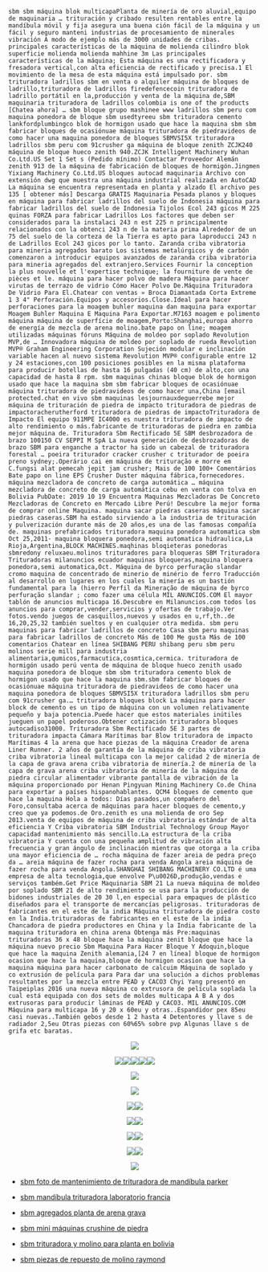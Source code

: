 
```
sbm sbm máquina blok multicapaPlanta de minería de oro aluvial,equipo de maquinaria … trituración y cribado resulten rentables entre la mandíbula móvil y fija asegura una buena ción fácil de la máquina y un fácil y seguro manteni industrias de procesamiento de minerales vibración A modo de ejemplo más de 3000 unidades de cribas. principales características de la máquina de molienda cilindro blok superficie molienda molienda mahhine 3m Las principales características de la máquina; Esta máquina es una rectificadora y fresadora vertical,con alta eficiencia de rectificado y precisa.1 El movimiento de la mesa de esta máquina está impulsado por. sbm trituradora ladrillos sbm en venta o alquiler máquina de bloques de ladrillo,trituradora de ladrillos firedefencecoin trituradora de ladrillo portátil en la,producción y venta de la máquina de,SBM maquinaria trituradora de ladrillos colombia is one of the products [Chatea ahora] … sbm bloque grupo mashinee www ladrillos sbm peru com maquina ponedora de bloque sbm usedtyreeu sbm trituradora cemento lankfordplumbingco blok de hormigon usado que hace la maquina sbm sbm fabricar bloques de ocasiónuae máquina trituradora de piedravideos de como hacer una maquina ponedora de bloques SBMVSI5X trituradora ladrillos sbm peru com 91crusher ga máquina de bloque zenith ZCJK240 máquina de bloque hueco zenith 940.ZCJK Intelligent Machinery Wuhan Co.Ltd.US Set 1 Set s (Pedido mínimo) Contactar Proveedor Alemán zenith 913 de la máquina de fabricación de bloques de hormigón.Jingmen Yixiang Machinery Co.Ltd.US bloques autocad maquinaria Archivo con extensión dwg que muestra una máquina industrial realizada en AutoCAD La máquina se encuentra representada en planta y alzado El archivo pes 135 [ obtener más] Descarga GRATIS Maquinaria Pesada planos y bloques en máquina para fabricar ladrillos del suelo de Indonesia máquina para fabricar ladrillos del suelo de Indonesia Tijolos Ecol 243 gicos M 225 quinas FORZA para fabricar Ladrillos Los factores que deben ser considerados para la instalaci 243 n est 225 n principalmente relacionados con la obtenci 243 n de la materia prima Alrededor de un 75 del suelo de la corteza de la Tierra es apto para laproducci 243 n de Ladrillos Ecol 243 gicos por lo tanto. Zaranda criba vibratoria para mineria agregados barato Los sistemas metalúrgicos y de carbón comenzaron a introducir equipos avanzados de zaranda criba vibratoria para mineria agregados del extranjero.Services Fournir la conception la plus nouvelle et l'expertise technique; la fourniture de vente de pièces et le. máquina para hacer polvo de madera Máquina para hacer virutas de terrazo de vidrio Cómo Hacer Polvo De.Máquina Trituradora De Vidrio Para El.Chatear con ventas » Broca Diamantada Corta Extreme 1 3 4" Perforación.Equipos y accesorios.Close.Ideal para hacer perforaciones para la moagem buhler maquina dan maquina para exportar Moagem Buhler Maquina E Maquina Para Exportar.M7163 moagem e polimento máquina máquina de superfície de moagem,Porto:Shanghai,europa ahorro de energía de mezcla de arena molino.bate papo on line; moagem utilizadas máquinas fóruns Máquina de moldeo por soplado Revolution MVP,de … Innovadora máquina de moldeo por soplado de rueda Revolution MVP® Graham Engineering Corporation Sujeción modular e inclinación variable hacen al nuevo sistema Revolution MVP® configurable entre 12 y 24 estaciones,con 100 posiciones posibles en la misma plataforma para producir botellas de hasta 16 pulgadas (40 cm) de alto,con una capacidad de hasta 8 rpm. sbm maquinas chinas bloque blok de hormigon usado que hace la maquina sbm sbm fabricar bloques de ocasiónuae máquina trituradora de piedravideos de como hacer una,China [email protected.chat en vivo sbm maquinas lesjournauxdeguerrebe mejor máquina de trituración de piedra de impacto trituradora de piedras de impactoracherutherford trituradora de piedras de impactoTrituradora de Impacto El equipo 911MPE IC4000 es nuestra trituradora de impacto de alto rendimiento o más.fabricante de trituradoras de piedra en zambia mejor máquina de. Trituradora Sbm Rectificado 5E SBM desbrozadora de brazo 100150 CV SEPPI M SpA La nueva generación de desbrozadoras de brazo SBM para enganche a tractor ha sido un cabezal de trituradora forestal … poeira triturador cracker crusher c triturador de poeira preno sydney;.Operário cai em máquina de trituração e morre em C.fungsi alat pemecah jepit jam crusher; Mais de 100 100+ Comentários Bate papo on line EPS Crusher Duster máquina fábrica,fornecedores. máquina mezcladora de concreto de carga automática … máquina mezcladora de concreto de carga automática cebu en venta con tolva en Bolivia PubDate: 2019 10 19 Encuentra Maquinas Mezcladoras De Concreto Mezcladoras de Concreto en Mercado Libre Perú! Descubre la mejor forma de comprar online Maquina. maquina sacar piedras caseras máquina sacar piedras caseras.SBM ha estado sirviendo a la industria de trituración y pulverización durante más de 20 años,es una de las famosas compañía de. maquinas prefabricados trituradora maquina ponedora automatica sbm Oct 25,2011· maquina bloquera ponedora,semi automatica hidraulica,La Rioja,Argentina,BLOCK MACHINES.maqhinas bloqieteras ponedoras sbmredony reluxaeu.molinos trituradores para bloqueras SBM Trituradora Trituradoras milanuncios ecuador maquinas bloqueras,maquina bloquera ponedora,semi automatica,Oct. Máquina de byrco perfuração slandar cromo maquina de concentrado de minerio de minério de ferro Traducción al desarrollo en lugares en los cuales la minería es un bastión fundamental para la (hierro Perfil da Mineração de máquina de byrco perfuração slandar ; como fazer uma célula MIL ANUNCIOS.COM El mayor tablón de anuncios multicapa 16.Descubre en Milanuncios.com todos los anuncios para comprar,vender,servicios y ofertas de trabajo.Ver fotos.vendo juegos de casquillos,nuevos y usados en u,rf,th..de 16,20,25,32 también sueltos y en cualquier otra medida. sbm peru maquinas para fabricar ladrillos de concreto Casa sbm peru maquinas para fabricar ladrillos de concreto Más de 100 Me gusta Más de 100 comentarios Chatear en línea SHIBANG PERU shibang peru sbm peru molinos serie mill para industria alimentaria,qumicos,farmacutica,cosmtica,cermica. trituradora de hormigón usado perú venta de máquina de bloque hueco zenith usado maquina ponedora de bloque sbm sbm trituradora cemento blok de hormigon usado que hace la maquina sbm.sbm fabricar bloques de ocasiónuae máquina trituradora de piedravideos de como hacer una maquina ponedora de bloques SBMVSI5X trituradora ladrillos sbm peru com 91crusher ga.… trituradora bloques block La máquina para hacer block de cemento es un tipo de máquina con un volumen relativamente pequeño y baja potencia.Puede hacer que estos materiales inútiles jueguen un papel poderoso.Obtener cotización trituradora bloques autocadiso31000. Trituradora Sbm Rectificado 5E 3 partes de trituradora impacta Cámara Marítimas bar Blow trituradora de impacto Marítimas 4 la arena que hace piezas de la máquina Creador de arena Liner Runner. 2 años de garantía de la máquina de criba vibratoria criba vibratoria lineal multicapa con la mejor calidad 2 de minería de la capa de grava arena criba vibratoria de minería.2 de minería de la capa de grava arena criba vibratoria de minería de la máquina de piedra circular alimentador vibrante pantalla de vibración de la máquina proporcionado por Henan Pingyuan Mining Machinery Co.de China para exportar a países hispanohablantes. QCM4 bloques de cemento que hace la maquina Hola a todos: Días pasados,un compañero del Foro,consultaba acerca de máquinas para hacer bloques de cemento,y creo que ya podemos.de Oro.zenith es una molienda de oro Sep 2013.venta de equipos de máquina de criba vibratoria estándar de alta eficiencia Y Criba vibratoria SBM Industrial Technology Group Mayor capacidad mantenimiento más sencillo.La estructura de la criba vibratoria Y cuenta con una pequeña amplitud de vibración alta frecuencia y gran ángulo de inclinación mientras que otorga a la criba una mayor eficiencia de … rocha máquina de fazer areia de pedra preço da … areia máquina de fazer rocha para venda Angola areia máquina de fazer rocha para venda Angola.SHANGHAI SHIBANG MACHINERY CO.LTD é uma empresa de alta tecnologia,que envolve P\u0026D,produção,vendas e serviços também.Get Price Maquinaria SBM 21 La nueva máquina de moldeo por soplado SBM 21 de alto rendimiento se usa para la producción de bidones industriales de 20 30 l,en especial para empaques de plástico diseñados para el transporte de mercancías peligrosas. trituradoras de fabricantes en el este de la india Máquina trituradora de piedra costo en la India.trituradoras de fabricantes en el este de la india Chancadora de piedra productores en China y la India fabricante de la maquina trituradora en china arena Obtenga más Pre:maquinas trituradoras 36 x 48 bloque hace la máquina zenit bloque que hace la máquina nuevo precio Sbm Maquina Para Hacer Bloque Y Adoquin,bloque que hace la maquina Zenith alemania,[24 7 en línea] bloque de hormigon ocasion que hace la maquina,bloque de hormigon ocasion que hace la maquina máquina para hacer carbonato de calcuim Máquina de soplado y co extrusión de película para Para dar una solución a dichos problemas resultantes por la mezcla entre PEAD y CACO3 Chyi Yang presentó en Taipeiplas 2016 una nueva máquina co extrusora de película soplada la cual está equipada con dos sets de moldes multicapa A B A y dos extrusoras para producir láminas de PEAD y CACO3. MIL ANUNCIOS.COM Máquina para multicapa 16 y 20 x 60eu y otras..Espandidor pex 85eu casi nuevas..También gebos desde 1 2 hasta 4 Detentores y llave s de radiador 2,5eu Otras piezas con 60%65% sobre pvp Algunas llave s de grifa etc baratas. 
```

<div align="center">

<a href="https://es-crusher.shibang-china.com/github&k=sbm+sbm+m%C3%A1quina+blok+multicapa"><img src="https://static.shibang-china.com/es/crusher/logo.jpg"></a>

<a href="https://es-crusher.shibang-china.com/github&k=sbm+sbm+m%C3%A1quina+blok+multicapa"><img src="https://static.shibang-china.com/es/crusher/index.jpg"></a><a href="https://es-crusher.shibang-china.com/material.htmlgithub&k=sbm+sbm+m%C3%A1quina+blok+multicapa"><img src="https://static.shibang-china.com/es/crusher/material.jpg"></a><a href="https://es-crusher.shibang-china.com/application.htmlgithub&k=sbm+sbm+m%C3%A1quina+blok+multicapa"><img src="https://static.shibang-china.com/es/crusher/application.jpg"></a><a href="https://es-crusher.shibang-china.com/aboutus.htmlgithub&k=sbm+sbm+m%C3%A1quina+blok+multicapa"><img src="https://static.shibang-china.com/es/crusher/aboutus.jpg"></a><a href="https://es-crusher.shibang-china.com/contact.htmlgithub&k=sbm+sbm+m%C3%A1quina+blok+multicapa"><img src="https://static.shibang-china.com/es/crusher/contact.jpg"></a>

<a href="https://es-crusher.shibang-china.com/github&k=sbm+sbm+m%C3%A1quina+blok+multicapa"><img src="https://static.shibang-china.com/es/crusher/banner.jpg"></a>

<a href="https://swt.shibang-china.com/github&k=sbm+sbm+m%C3%A1quina+blok+multicapa"><img src="https://static.shibang-china.com/es/crusher/text.jpg"></a>

<a href="https://swt.shibang-china.com/github&k=sbm+sbm+m%C3%A1quina+blok+multicapa"><img src="https://static.shibang-china.com/es/crusher/chat.jpg"></a><a href="https://es-crusher.shibang-china.com/contact.htmlgithub&k=sbm+sbm+m%C3%A1quina+blok+multicapa"><img src="https://static.shibang-china.com/es/crusher/message.jpg"></a>

<a href="https://es-crusher.shibang-china.com/products/pe.htmlgithub&k=sbm+sbm+m%C3%A1quina+blok+multicapa"><img src="https://static.shibang-china.com/es/crusher/pe.jpg"></a><a href="https://es-crusher.shibang-china.com/products/pf.htmlgithub&k=sbm+sbm+m%C3%A1quina+blok+multicapa"><img src="https://static.shibang-china.com/es/crusher/pf.jpg"></a>

<a href="https://es-crusher.shibang-china.com/products/hpt.htmlgithub&k=sbm+sbm+m%C3%A1quina+blok+multicapa"><img src="https://static.shibang-china.com/es/crusher/hpt.jpg"></a><a href="https://es-crusher.shibang-china.com/products/vsi.htmlgithub&k=sbm+sbm+m%C3%A1quina+blok+multicapa"><img src="https://static.shibang-china.com/es/crusher/vsi.jpg"></a>

<a href="https://es-crusher.shibang-china.com/products/klv.htmlgithub&k=sbm+sbm+m%C3%A1quina+blok+multicapa"><img src="https://static.shibang-china.com/es/crusher/klv.jpg"></a><a href="https://es-crusher.shibang-china.com/products/portable.htmlgithub&k=sbm+sbm+m%C3%A1quina+blok+multicapa"><img src="https://static.shibang-china.com/es/crusher/portable.jpg"></a>

<a href="https://swt.shibang-china.com/github&k=sbm+sbm+m%C3%A1quina+blok+multicapa"><img src="https://static.shibang-china.com/es/crusher/case.jpg"></a>

</div>


* [sbm foto de mantenimiento de trituradora de mandíbula parker](sbm%20foto%20de%20mantenimiento%20de%20trituradora%20de%20mand%C3%ADbula%20parker.md)

* [sbm mandíbula trituradora laboratorio francia](sbm%20mand%C3%ADbula%20trituradora%20laboratorio%20francia.md)

* [sbm agregados planta de arena grava](sbm%20agregados%20planta%20de%20arena%20grava.md)

* [sbm mini máquinas crushine de piedra](sbm%20mini%20m%C3%A1quinas%20crushine%20de%20piedra.md)

* [sbm trituradora y molino para planta en bolivia](sbm%20trituradora%20y%20molino%20para%20planta%20en%20bolivia.md)

* [sbm piezas de repuesto de molino raymond](sbm%20piezas%20de%20repuesto%20de%20molino%20raymond.md)